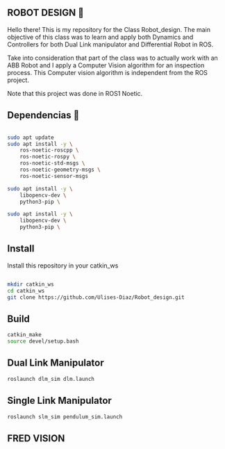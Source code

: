 ## ROBOT DESIGN 🚀


Hello there! This is my repository for the Class Robot_design. The main objective of this class was to learn and apply both Dynamics and Controllers for both Dual Link manipulator and Differential Robot in ROS. 

Take into consideration that part of the class was to actually work with an ABB Robot and I apply a Computer Vision algorithm for an inspection process. This Computer vision algorithm is independent from the ROS project. 

Note that this project was done in ROS1 Noetic. 


## Dependencias  🚀
```bash

sudo apt update
sudo apt install -y \
    ros-noetic-roscpp \
    ros-noetic-rospy \
    ros-noetic-std-msgs \
    ros-noetic-geometry-msgs \
    ros-noetic-sensor-msgs

sudo apt install -y \
    libopencv-dev \
    python3-pip \

sudo apt install -y \
    libopencv-dev \
    python3-pip \

```

## Install
Install this repository in your catkin_ws
```bash

mkdir catkin_ws
cd catkin_ws
git clone https://github.com/Ulises-Diaz/Robot_design.git

```


## Build 
```bash
catkin_make
source devel/setup.bash
```

## Dual Link Manipulator 
```bash
roslaunch dlm_sim dlm.launch
```

## Single Link Manipulator
```bash
roslaunch slm_sim pendulum_sim.launch
```

## FRED VISION 




